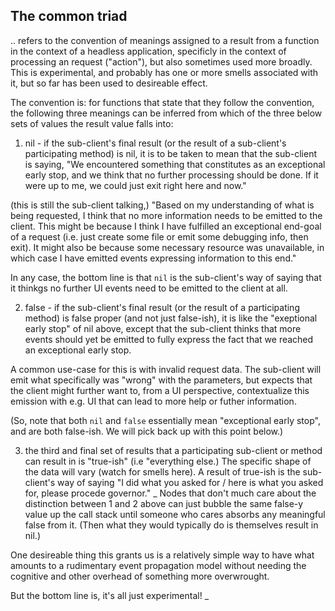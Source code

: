 ## The common triad

.. refers to the convention of meanings assigned to a result from a
function in the context of a headless application, specificly in the
context of processing an request ("action"), but also sometimes used
more broadly. This is experimental, and probably has one or more smells
associated with it, but so far has been used to desireable effect.

The convention is: for functions that state that they follow the
convention, the following three meanings can be inferred from which of
the three below sets of values the result value falls into:

  1) nil - if the sub-client's final result (or the result of a
  sub-client's participating method) is nil, it is to be taken to mean
  that the sub-client is saying, "We encountered something that constitutes
  as an exceptional early stop, and we think that no further processing
  should be done. If it were up to me, we could just exit right here
  and now."

  (this is still the sub-client talking,) "Based on my understanding of
  what is being requested, I think that no more information needs to be
  emitted to the client. This might be because I think I have fulfilled
  an exceptional end-goal of a request (i.e. just create some file or
  emit some debugging info, then exit). It might also be because some
  necessary resource was unavailable, in which case I have emitted events
  expressing information to this end."

  In any case, the bottom line is that `nil` is the sub-client's way of
  saying that it thinkgs no further UI events need to be emitted to the
  client at all.

  2) false - if the sub-client's final result (or the result of a
  participating method) is false proper (and not just false-ish),
  it is like the "exeptional early stop" of nil above, except that
  the sub-client thinks that more events should yet be emitted to fully
  express the fact that we reached an exceptional early stop.

  A common use-case for this is with invalid request data. The
  sub-client will emit what specifically was "wrong" with the parameters,
  but expects that the client might further want to, from a UI
  perspective, contextualize this emission with e.g. UI that can lead
  to more help or futher information.

(So, note that both `nil` and `false` essentially mean "exceptional early
stop", and are both false-ish. We will pick back up with this point below.)

  3) the third and final set of results that a participating sub-client
  or method can result in is "true-ish" (i.e "everything else.)  The
  specific shape of the data will vary (watch for smells here). A
  result of true-ish is the sub-client's way of saying "I did what you
  asked for / here is what you asked for, please procede governor."
_
Nodes that don't much care about the distinction between 1 and 2 above
can just bubble the same false-y value up the call stack until someone
who cares absorbs any meaningful false from it. (Then what they would
typically do is themselves result in nil.)

One desireable thing this grants us is a relatively simple way to have
what amounts to a rudimentary event propagation model without needing the
cognitive and other overhead of something more overwrought.

But the bottom line is, it's all just experimental!
_
